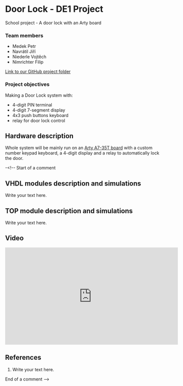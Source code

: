 # Door Lock - DE1 Project
School project - A door lock with an Arty board

### Team members

- Medek Petr
- Navrátil Jiří
- Niederle Vojtěch
- Nimrichter Filip

[Link to our GitHub project folder](https://github.com/GeorgeNavratil/Door_Lock-DE1_Project)

### Project objectives

Making a Door Lock system with:

- 4-digit PIN terminal
- 4-digit 7-segment display
- 4x3 push buttons keyboard
- relay for door lock control

## Hardware description

Whole system will be mainly run on an [Arty A7-35T board](https://store.digilentinc.com/arty-a7-artix-7-fpga-development-board/) with a custom number keypad keyboard, a 4-digit display and a relay to automatically lock the door.

-<!-- Start of a comment

## VHDL modules description and simulations

Write your text here.


## TOP module description and simulations

Write your text here.


## Video

<iframe width="560" height="315" src="https://www.youtube.com/embed/mB-QXgtoItA" title="YouTube video player" frameborder="0" allow="accelerometer; clipboard-write; encrypted-media; gyroscope; picture-in-picture" allowfullscreen></iframe>


## References

   1. Write your text here.

End of a comment -->